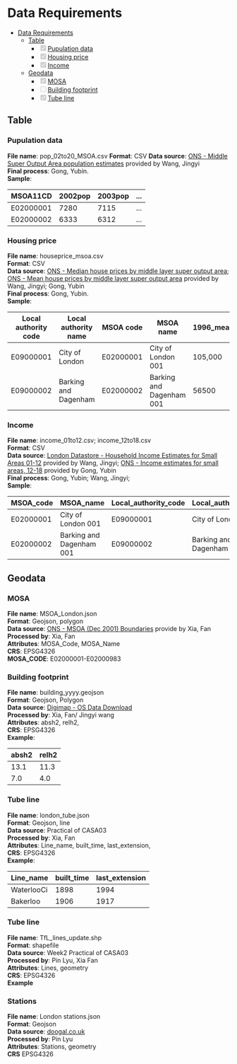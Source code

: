 # Data Requirements

- [Data Requirements](#data-requirements)
  * [Table](#table)
    + <input type="checkbox" disabled checked/>[Pupulation data](#pupulation-data)
    + <input type="checkbox" disabled checked/>[Housing price](#housing-price)
    + <input type="checkbox" disabled checked/>[Income](#income)
  * [Geodata](#geodata)
    + <input type="checkbox" disabled checked/>[MOSA](#mosa)
    + <input type="checkbox" disabled/>[Building footprint](#building-footprint)
    + <input type="checkbox" disabled checked/>[Tube line](#tube-line)

## Table

### Pupulation data

**File name**: pop_02to20_MSOA.csv
**Format**: CSV
**Data source**: [ONS - Middle Super Output Area population estimates](https://www.ons.gov.uk/peoplepopulationandcommunity/populationandmigration/populationestimates/datasets/middlesuperoutputareamidyearpopulationestimates) provided by Wang, Jingyi   
**Final process**: Gong, Yubin.   
**Sample**:     


| MSOA11CD  | 2002pop | 2003pop | ... |
| ----------- | --------- | --------- | ----- |
| E02000001 | 7280    | 7115    | ... |
| E02000002 | 6333    | 6312    | ... |

### Housing price

**File name**: houseprice_msoa.csv   
**Format**: CSV   
**Data source**: [ONS - Median house prices by middle layer super output area](https://www.ons.gov.uk/peoplepopulationandcommunity/housing/datasets/hpssadataset2medianhousepricebymsoaquarterlyrollingyear); [ONS - Mean house prices by middle layer super output area](https://www.ons.gov.uk/peoplepopulationandcommunity/housing/datasets/hpssadataset3meanhousepricebymsoaquarterlyrollingyear)  provided by Wang, Jingyi; Gong, Yubin    
**Final process**: Gong, Yubin.   
**Sample**:   


| Local authority code | Local authority name | MSOA code | MSOA name                | 1996_mean | ... |
| ---------------------- | ---------------------- | ----------- | -------------------------- | ----------- | ----- |
| E09000001            | City of London       | E02000001 | City of London 001       | 105,000   | ... |
| E09000002            | Barking and Dagenham | E02000002 | Barking and Dagenham 001 | 56500     | ... |

### Income

**File name**: income_01to12.csv; income_12to18.csv   
**Format**: CSV   
**Data source**: [London Datastore - Household Income Estimates for Small Areas 01-12](https://data.london.gov.uk/dataset/household-income-estimates-small-areas) provided by Wang, Jingyi; [ONS - Income estimates for small areas, 12-18](https://www.ons.gov.uk/employmentandlabourmarket/peopleinwork/earningsandworkinghours/datasets/smallareaincomeestimatesformiddlelayersuperoutputareasenglandandwales) provided by Gong, Yubin   
**Final process**: Gong, Yubin; Wang, Jingyi;   
**Sample**:    


| MSOA_code | MSOA_name                | Local_authority_code | Local_authority_name | 2012_annual | ... |
| ----------- | -------------------------- | ---------------------- | ---------------------- | ------------- | ----- |
| E02000001 | City of London 001       | E09000001            | City of London       | 65000       | ... |
| E02000002 | Barking and Dagenham 001 | E09000002            | Barking and Dagenham | 32760       | ... |

## Geodata

### MOSA

**File name**: MSOA_London.json   
**Format**: Geojson, polygon   
**Data source**: [ONS - MSOA (Dec 2001) Boundaries](https://geoportal.statistics.gov.uk/datasets/ons::msoa-dec-2001-boundaries-ew-bfc/about) provide by Xia, Fan   
**Processed by**: Xia, Fan   
**Attributes**: MOSA_Code, MOSA_Name   
**CRS**: EPSG4326   
**MOSA_CODE**: E02000001-E02000983   

### Building footprint

**File name**: building_yyyy.geojson   
**Format**: Geojson, Polygon   
**Data source**: [Digimap - OS Data Download](https://digimap.edina.ac.uk/roam/download/os)   
**Processed by**: Xia, Fan/ Jingyi wang    
**Attributes**: absh2, relh2,   
**CRS**: EPSG4326   
**Example**:      


| absh2 | relh2 |
| ------- | ------- |
| 13.1  | 11.3  |
| 7.0   | 4.0   |

### Tube line

**File name**: london_tube.json   
**Format**: Geojson, line   
**Data source**: Practical of CASA03   
**Processed by**: Xia, Fan   
**Attributes**: Line_name, built_time, last_extension,   
**CRS**: EPSG4326   
**Example**:      


| Line_name  | built_time | last_extension |
| ------------ | ------------ | ---------------- |
| WaterlooCi | 1898       | 1994           |
| Bakerloo   | 1906       | 1917           |

### Tube line

**File name**: TfL_lines_update.shp   
**Format**: shapefile   
**Data source**: Week2 Practical of CASA03   
**Processed by**: Pin Lyu, Xia Fan   
**Attributes**: Lines, geometry   
**CRS**: EPSG4326   
**Example**    

### Stations

**File name**: London stations.json   
**Format**: Geojson   
**Data source**: [doogal.co.uk](https://www.doogal.co.uk/london_stations#google_vignette)   
**Processed by**: Pin Lyu   
**Attributes**: Stations, geometry   
**CRS** EPSG4326   


